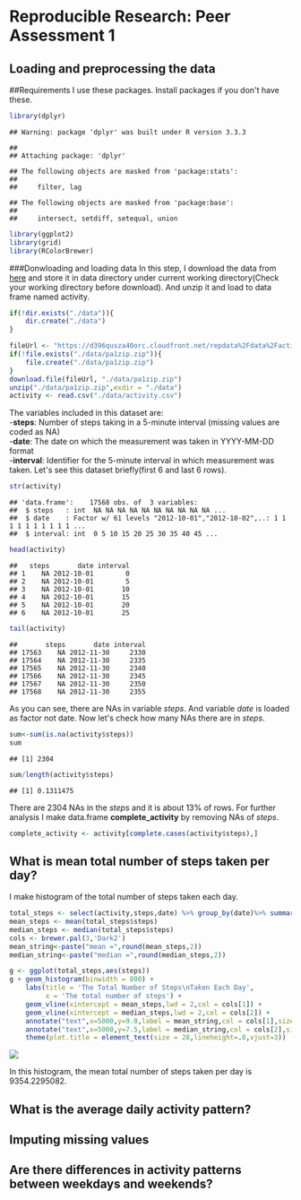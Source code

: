 # Reproducible Research: Peer Assessment 1


## Loading and preprocessing the data
##Requirements
I use these packages. Install packages if you don't have these.

```r
library(dplyr)
```

```
## Warning: package 'dplyr' was built under R version 3.3.3
```

```
## 
## Attaching package: 'dplyr'
```

```
## The following objects are masked from 'package:stats':
## 
##     filter, lag
```

```
## The following objects are masked from 'package:base':
## 
##     intersect, setdiff, setequal, union
```

```r
library(ggplot2)
library(grid)
library(RColorBrewer)
```
###Donwloading and loading data
In this step, I download the data from [here]("https://d396qusza40orc.cloudfront.net/repdata%2Fdata%2Factivity.zip") and store it in data directory under current working directory(Check your working directory before download). And unzip it and load to data frame named activity.

```r
if(!dir.exists("./data")){
    dir.create("./data")
}

fileUrl <- "https://d396qusza40orc.cloudfront.net/repdata%2Fdata%2Factivity.zip"
if(!file.exists("./data/pa1zip.zip")){
    file.create("./data/pa1zip.zip")
}
download.file(fileUrl, "./data/pa1zip.zip")
unzip("./data/pa1zip.zip",exdir = "./data")
activity <- read.csv("./data/activity.csv")
```
The variables included in this dataset are:  
-**steps**: Number of steps taking in a 5-minute interval (missing values are coded as NA)  
-**date**: The date on which the measurement was taken in YYYY-MM-DD format  
-**interval**: Identifier for the 5-minute interval in which measurement was taken.
Let's see this dataset briefly(first 6 and last 6 rows).

```r
str(activity)
```

```
## 'data.frame':	17568 obs. of  3 variables:
##  $ steps   : int  NA NA NA NA NA NA NA NA NA NA ...
##  $ date    : Factor w/ 61 levels "2012-10-01","2012-10-02",..: 1 1 1 1 1 1 1 1 1 1 ...
##  $ interval: int  0 5 10 15 20 25 30 35 40 45 ...
```

```r
head(activity)
```

```
##   steps       date interval
## 1    NA 2012-10-01        0
## 2    NA 2012-10-01        5
## 3    NA 2012-10-01       10
## 4    NA 2012-10-01       15
## 5    NA 2012-10-01       20
## 6    NA 2012-10-01       25
```

```r
tail(activity)
```

```
##       steps       date interval
## 17563    NA 2012-11-30     2330
## 17564    NA 2012-11-30     2335
## 17565    NA 2012-11-30     2340
## 17566    NA 2012-11-30     2345
## 17567    NA 2012-11-30     2350
## 17568    NA 2012-11-30     2355
```
As you can see, there are NAs in variable *steps*. And variable *date* is loaded as factor not date. Now let's check how many NAs there are in *steps*.


```r
sum<-sum(is.na(activity$steps))
sum
```

```
## [1] 2304
```

```r
sum/length(activity$steps)
```

```
## [1] 0.1311475
```
There are 2304 NAs in the *steps* and it is about 13% of rows. For further analysis I make data.frame **complete_activity** by removing NAs of *steps*.

```r
complete_activity <- activity[complete.cases(activity$steps),]
```

## What is mean total number of steps taken per day?
I make histogram of the total number of steps taken each day.  

```r
total_steps <- select(activity,steps,date) %>% group_by(date)%>% summarise(steps = sum(steps,na.rm = TRUE))
mean_steps <- mean(total_steps$steps)
median_steps <- median(total_steps$steps)
cols <- brewer.pal(3,'Dark2')
mean_string<-paste("mean =",round(mean_steps,2))
median_string<-paste("median =",round(median_steps,2))

g <- ggplot(total_steps,aes(steps))
g + geom_histogram(binwidth = 800) + 
    labs(title = 'The Total Number of Steps\nTaken Each Day', 
         x = 'The total number of steps') + 
    geom_vline(xintercept = mean_steps,lwd = 2,col = cols[1]) +
    geom_vline(xintercept = median_steps,lwd = 2,col = cols[2]) +
    annotate("text",x=5000,y=9.0,label = mean_string,col = cols[1],size = 4) +
    annotate("text",x=5000,y=7.5,label = median_string,col = cols[2],size = 4)+
    theme(plot.title = element_text(size = 28,lineheight=.8,vjust=3))
```

![](PA1_template_files/figure-html/unnamed-chunk-6-1.png)<!-- -->

In this histogram, the mean total number of steps taken per day is 9354.2295082.



## What is the average daily activity pattern?



## Imputing missing values



## Are there differences in activity patterns between weekdays and weekends?
